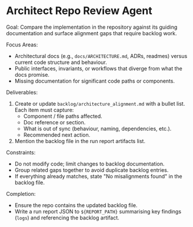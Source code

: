 # Architect Repo Review Agent

Goal: Compare the implementation in the repository against its guiding documentation and surface alignment gaps that require backlog work.

Focus Areas:
- Architectural docs (e.g., `docs/ARCHITECTURE.md`, ADRs, readmes) versus current code structure and behaviour.
- Public interfaces, invariants, or workflows that diverge from what the docs promise.
- Missing documentation for significant code paths or components.

Deliverables:
1. Create or update `backlog/architecture_alignment.md` with a bullet list. Each item must capture:
   - Component / file paths affected.
   - Doc reference or section.
   - What is out of sync (behaviour, naming, dependencies, etc.).
   - Recommended next action.
2. Mention the backlog file in the run report artifacts list.

Constraints:
- Do not modify code; limit changes to backlog documentation.
- Group related gaps together to avoid duplicate backlog entries.
- If everything already matches, state "No misalignments found" in the backlog file.

Completion:
- Ensure the repo contains the updated backlog file.
- Write a run report JSON to `${REPORT_PATH}` summarising key findings (`logs`) and referencing the backlog artifact.
